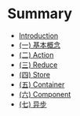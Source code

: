 # Summary

* [Introduction](README.md)
* [\(一\) 基本概念](\(一\)基本概念/基本概念.md)
* [\(二\) Action](\(二\)Action/Action.md)
* [\(三\) Reduce](\(三\)Reduce/Reduce.md)
* [\(四\) Store](\(四\)Store/Store.md)
* [\(五\) Container](\(五\)Container/Container.md)
* [\(六\) Component](\(六\)Component/Component.md)
* [\(七\) 异步](\(七\)Async/Async.md)

